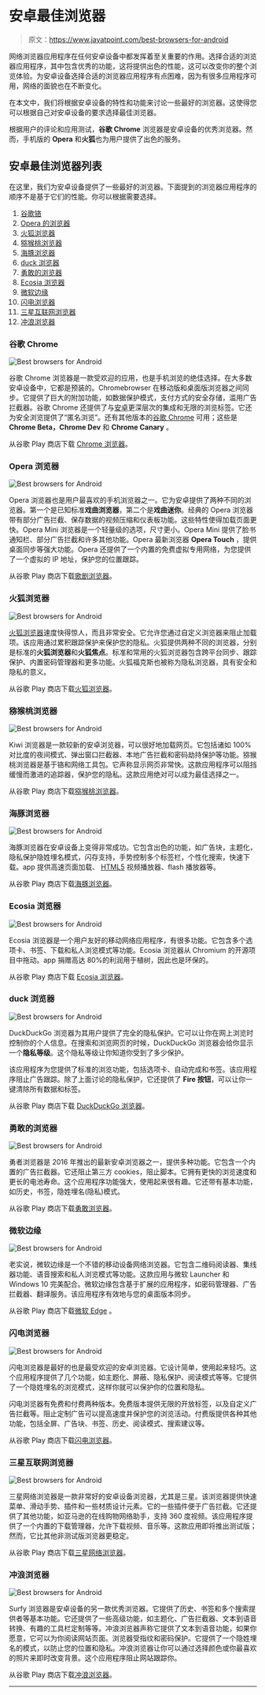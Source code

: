 # 安卓最佳浏览器

> 原文：<https://www.javatpoint.com/best-browsers-for-android>

网络浏览器应用程序在任何安卓设备中都发挥着至关重要的作用。选择合适的浏览器应用程序，其中包含优秀的功能，这将提供出色的性能，这可以改变你的整个浏览体验。为安卓设备选择合适的浏览器应用程序有点困难，因为有很多应用程序可用，网络的面貌也在不断变化。

在本文中，我们将根据安卓设备的特性和功能来讨论一些最好的浏览器。这使得您可以根据自己对安卓设备的要求选择最佳浏览器。

根据用户的评论和应用测试，**谷歌 Chrome** 浏览器是安卓设备的优秀浏览器。然而，手机版的 **Opera** 和**火狐**也为用户提供了出色的服务。

## 安卓最佳浏览器列表

在这里，我们为安卓设备提供了一些最好的浏览器。下面提到的浏览器应用程序的顺序不是基于它们的性能。你可以根据需要选择。

1.  [谷歌铬](#Chrome)
2.  [Opera 的浏览器](#Opera)
3.  [火狐浏览器](#Firefox)
4.  [猕猴桃浏览器](#Kiwi)
5.  [海豚浏览器](#Dolphin)
6.  [duck 浏览器](#DuckDuckGo)
7.  [勇敢的浏览器](#Brave)
8.  [Ecosia 浏览器](#Ecosia)
9.  [微软边缘](#Microsoft)
10.  [闪电浏览器](#Lightning)
11.  [三星互联网浏览器](#Samsung)
12.  [冲浪浏览器](#Surfy)

### 谷歌 Chrome

![Best browsers for Android](img/a2c9a94be6382311ba004ed0d7c8ad8f.png)

谷歌 Chrome 浏览器是一款受欢迎的应用，也是手机浏览的绝佳选择。在大多数安卓设备中，它都是预装的。Chromebrowser 在移动版和桌面版浏览器之间同步。它提供了巨大的附加功能，如数据保护模式，支付方式的安全存储，滥用广告拦截器。谷歌 Chrome 还提供了与[安卓](https://www.javatpoint.com/android-tutorial)更深层次的集成和无限的浏览标签。它还为安全浏览提供了“匿名浏览”。还有其他版本的[谷歌 Chrome](https://www.javatpoint.com/google-chrome) 可用；这些是 **Chrome Beta，Chrome Dev** 和 **Chrome Canary** 。

从谷歌 Play 商店下载 [Chrome 浏览器](https://play.google.com/store/apps/details?id=com.android.chrome)。

### Opera 浏览器

![Best browsers for Android](img/fd3411c1404720350fbbbeb007762fa3.png)

Opera 浏览器也是用户最喜欢的手机浏览器之一。它为安卓提供了两种不同的浏览器。第一个是已知标准**戏曲浏览器**，第二个是**戏曲迷你**。经典的 Opera 浏览器带有部分广告拦截、保存数据的视频压缩和仪表板功能。这些特性使得加载页面更快。Opera Mini 浏览器是一个轻量级的选项，尺寸更小。Opera Mini 提供了脸书通知栏、部分广告拦截和许多其他功能。Opera 最新浏览器 **Opera Touch** ，提供桌面同步等强大功能。Opera 还提供了一个内置的免费虚拟专用网络，为您提供了一个虚拟的 IP 地址，保护您的位置跟踪。

从谷歌 Play 商店下载[歌剧浏览器](https://play.google.com/store/apps/details?id=com.opera.touch)。

### 火狐浏览器

![Best browsers for Android](img/0c17657b9b40094f7925dd25799d99a3.png)

[火狐浏览器](https://www.javatpoint.com/mozilla-firefox)速度快得惊人，而且非常安全。它允许您通过自定义浏览器来阻止加载项。该应用通过累积跟踪保护来保护您的隐私。火狐提供两种不同的浏览器，分别是标准的**火狐浏览器**和**火狐焦点**。标准和常用的火狐浏览器包含跨平台同步、跟踪保护、内置密码管理器和更多功能。火狐福克斯也被称为隐私浏览器，具有安全和隐私的意义。

从谷歌 Play 商店下载[火狐浏览器](https://play.google.com/store/apps/details?id=org.mozilla.firefox)。

### 猕猴桃浏览器

![Best browsers for Android](img/4d770be5c3367957d3b23ead64fa07ff.png)

Kiwi 浏览器是一款较新的安卓浏览器，可以很好地加载网页。它包括诸如 100%对比度的夜间模式、弹出窗口拦截器、本地广告拦截和密码劫持保护等功能。猕猴桃浏览器是基于铬和网络工具包。它声称显示网页非常快。这款应用程序可以阻挡缓慢而激进的追踪器，保护您的隐私。这款应用绝对可以成为最佳选择之一。

从谷歌 Play 商店下载[猕猴桃浏览器](https://play.google.com/store/apps/details?id=com.kiwibrowser.browser)。

### 海豚浏览器

![Best browsers for Android](img/3176873487598346613d3371e1737395.png)

海豚浏览器在安卓设备上变得非常成功。它包含出色的功能，如广告块，主题化，隐私保护隐姓埋名模式，闪存支持，手势控制多个标签栏，个性化搜索，快速下载。app 提供高速页面加载、 [HTML5](https://www.javatpoint.com/html5-tutorial) 视频播放器、flash 播放器等。

从谷歌 Play 商店下载[海豚浏览器](https://play.google.com/store/apps/details?id=mobi.mgeek.TunnyBrowser)。

### Ecosia 浏览器

![Best browsers for Android](img/452cfdbdf6a2108aa564b90b22806488.png)

Ecosia 浏览器是一个用户友好的移动网络应用程序，有很多功能。它包含多个选项卡、书签、下载和私人浏览模式等功能。Ecosia 浏览器从 Chromium 的开源项目中拖动。app 捐赠高达 80%的利润用于植树，因此也是环保的。

从谷歌 Play 商店下载 [Ecosia 浏览器](https://play.google.com/store/apps/details?id=com.ecosia.android)。

### duck 浏览器

![Best browsers for Android](img/438d6afee5a53641433c6c8bff8c97a0.png)

DuckDuckGo 浏览器为其用户提供了完全的隐私保护。它可以让你在网上浏览时控制你的个人信息。在搜索和浏览网页的时候，DuckDuckGo 浏览器会给你显示一个**隐私等级**。这个隐私等级让你知道你受到了多少保护。

该应用程序为您提供了标准的浏览功能，包括选项卡、自动完成和书签。该应用程序阻止广告跟踪。除了上面讨论的隐私保护，它还提供了 **Fire 按钮**，可以让你一键清除所有数据和标签。

从谷歌 Play 商店下载 [DuckDuckGo 浏览器](https://play.google.com/store/apps/details?id=com.duckduckgo.mobile.android)。

### 勇敢的浏览器

![Best browsers for Android](img/a5787c0975a9f6ea30e02b5314d10663.png)

勇者浏览器是 2016 年推出的最新安卓浏览器之一，提供多种功能。它包含一个内置的广告拦截器。它还阻止第三方 cookies，阻止脚本。它拥有更快的浏览速度和更长的电池寿命。这个应用程序功能强大，使用起来很有趣。它还带有基本功能，如历史，书签，隐姓埋名(隐私)模式。

从谷歌 Play 商店下载[勇敢浏览器](https://play.google.com/store/apps/details?id=com.brave.browser&hl=en_US)。

### 微软边缘

![Best browsers for Android](img/1ffa6e2485c437f7cfecfdad01b3881a.png)

老实说，微软边缘是一个不错的移动设备网络浏览器。它包含二维码阅读器、集线器功能、语音搜索和私人浏览模式等功能。这款应用与微软 Launcher 和 Windows 10 完美配合。微软边缘包含基于扩展的应用程序，如密码管理器、广告拦截器、翻译服务。该应用程序有效地与您的桌面版本同步。

从谷歌 Play 商店下载[微软 Edge](https://play.google.com/store/apps/details?id=com.microsoft.emmx) 。

### 闪电浏览器

![Best browsers for Android](img/5418c626349053fdfaeb5bb6fc564297.png)

闪电浏览器是最好的也是最受欢迎的安卓浏览器。它设计简单，使用起来轻巧。这个应用程序提供了几个功能，如主题化、屏蔽、隐私保护、阅读模式等等。它提供了一个隐姓埋名的浏览模式，这样你就可以保护你的位置和隐私。

闪电浏览器有免费和付费两种版本。免费版本提供无限的开放标签，以及自定义广告拦截等。阻止定制广告可以提高速度并保护您的浏览活动。付费版提供各种其他功能，包括全屏、广告块、书签、历史、阅读模式、搜索建议等。

从谷歌 Play 商店下载[闪电浏览器](https://play.google.com/store/apps/details?id=acr.browser.lightning)。

### 三星互联网浏览器

![Best browsers for Android](img/e30cfbbaf3e8105fa83b5e500cc43676.png)

三星网络浏览器是一款非常好的安卓设备浏览器，尤其是三星。该浏览器提供快速菜单、滑动手势、插件和一些材质设计元素。它的一些插件便于广告拦截。它还提供了其他功能，如亚马逊的在线购物网络助手，支持 360 度视频。该应用程序提供了一个内置的下载管理器，允许下载视频、音乐等。这款应用即将推出测试版；然而，它比其他非测试版浏览器更稳定。

从谷歌 Play 商店下载[三星网络浏览器](https://play.google.com/store/apps/details?id=com.sec.android.app.sbrowser.beta)。

### 冲浪浏览器

![Best browsers for Android](img/868fdf122a3a734056f9aa7d7b2bc20e.png)

Surfy 浏览器是安卓设备的另一款优秀浏览器。它提供了历史、书签和多个搜索提供者等基本功能。它还提供了一些高级功能，如主题化、广告拦截器、文本到语音转换、有趣的工具栏定制等等。冲浪浏览器声称它提供了文本到语音功能，如果你愿意，它可以为你阅读网站页面。浏览器受指纹和密码保护。它提供了一个隐姓埋名的模式，以防止您的位置和隐私。冲浪浏览器让你可以通过选择颜色或你最喜欢的照片来即时改变背景。这个应用程序阻止网站跟踪你。

从谷歌 Play 商店下载[冲浪浏览器](https://play.google.com/store/apps/details?id=com.outcoder.browser)。

* * *